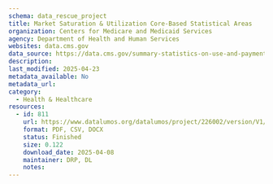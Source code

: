 ```yaml
---
schema: data_rescue_project 
title: Market Saturation & Utilization Core-Based Statistical Areas
organization: Centers for Medicare and Medicaid Services
agency: Department of Health and Human Services
websites: data.cms.gov
data_source: https://data.cms.gov/summary-statistics-on-use-and-payments/program-integrity-market-saturation-by-type-of-service/market-saturation-utilization-core-based-statistical-areas
description: 
last_modified: 2025-04-23
metadata_available: No
metadata_url: 
category:
  - Health & Healthcare 
resources:
  - id: 811
    url: https://www.datalumos.org/datalumos/project/226002/version/V1/view
    format: PDF, CSV, DOCX
    status: Finished
    size: 0.122
    download_date: 2025-04-08
    maintainer: DRP, DL
    notes: 
---
```

